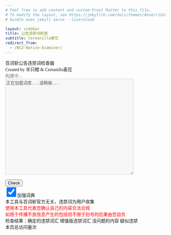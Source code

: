 ```yaml
---
# Feel free to add content and custom Front Matter to this file.
# To modify the layout, see https://jekyllrb.com/docs/themes/#overriding-theme-defaults
# bundle exec jekyll serve --livereload

layout: sidebar
title: 公告违禁词检查
subtitle: Cereanilla麦花
redirect_from:
  - /BCZ-Notice-Examiner/
---
```

<meta charset="UTF-8">
<style>
body {
  font-family: 'Apple Color Emoji', 'Segoe UI Emoji', 'Noto Color Emoji';
}
</style>
<body>
百词斩公告违禁词检查器<br>
Created by 半只橙 & Cereanilla麦花<br>
<div id="date" style="color:gray">构建中...</div>

<textarea id="notice-input" placeholder="Paste your BCZ notice here..." style="width: 80%; height: 300px;" disabled>正在加载词库...请稍候...</textarea><br>
<br>
<button id="search-btn" class="btn" onclick="check_notice()">Check</button>
<br>
<input checked type="checkbox" style="width: 30px; height: 30px;" id="enhanced-check">加强词典
<div id="matches"></div>
<div id="warn">本工具与百词斩官方无关，违禁词为用户收集<br><span style="color:red;" id="warn">使用本工具代表您确认自己的内容合法合规<br>如用于传播不良信息产生的包括但不限于封号的后果由您自负</span><br>
<div>检查结果：<span style="" title="根据用户提交违禁词验证得到，一般真实有效" onclick="alert(this.title)">确定的违禁词汇</span>
<span class="orange" title="收集坚果墙等等通用违禁词库，范围更广，但很可能有误报" onclick="alert(this.title)">增强版违禁词汇</span>
<span class="aquamarine" title="收集近两周通过的公告筛选得到，一般没问题" onclick="alert(this.title)">没问题的内容</span>
<span class="yellow" title="收集以前被清空过的公告，可能含有违禁词，但准确性不高" onclick="alert(this.title)">疑似违禁</span></div>
<div id="results"></div>
<!-- jszip3.7.1 -->
<script src="{{ site.baseurl }}/assets/js/jszip.min.js"></script>
<script src="{{ site.baseurl }}/assets/js/script.js"></script>
<script async src="//busuanzi.ibruce.info/busuanzi/2.3/busuanzi.pure.mini.js"></script>
<span id="busuanzi_container_page_pv">本页总访问量<span id="busuanzi_value_page_pv"></span>次</span>
</body>
